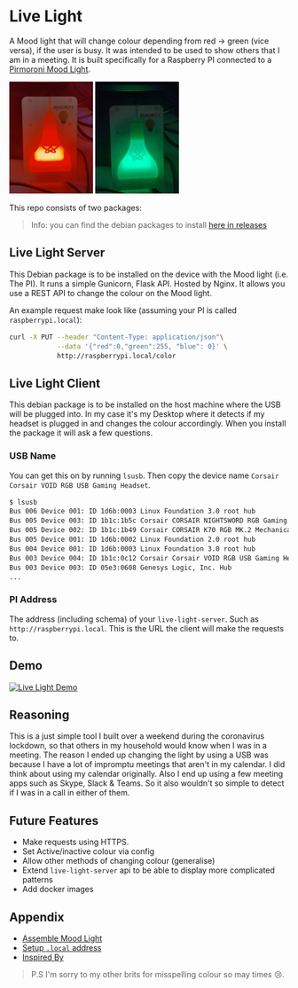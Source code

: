 # Live Light

A Mood light that will change colour depending from red -> green (vice versa), if the user is busy. It was intended
to be used to show others that I am in a meeting. It is built specifically for a Raspberry PI connected to a 
[Pirmoroni Mood Light](https://learn.pimoroni.com/tutorial/sandyj/assembling-mood-light).

<span>
  <img src="images/red.jpg" width="30%" />
  <img src="images/green.jpg" width="30%" />
</span>

This repo consists of two packages:

> Info: you can find the debian packages to install [here in releases](https://gitlab.com/hmajid2301/live-light/-/releases)

## Live Light Server

This Debian package is to be installed on the device with the Mood light (i.e. The PI).
It runs a simple Gunicorn, Flask API. Hosted by Nginx. It allows you use a REST API to
change the colour on the Mood light. 

An example request make look like (assuming your PI is called `raspberrypi.local`):

```bash
curl -X PUT --header "Content-Type: application/json"\
            --data '{"red":0,"green":255, "blue": 0}' \
            http://raspberrypi.local/color
```

## Live Light Client

This debian package is to be installed on the host machine where the USB will be plugged into.
In my case it's my Desktop where it detects if my headset is plugged in and changes the colour
accordingly. When you install the package it will ask a few questions.

### USB Name

You can get this on by running `lsusb`. Then copy the device name `Corsair Corsair VOID RGB USB Gaming Headset`.

```bash
$ lsusb
Bus 006 Device 001: ID 1d6b:0003 Linux Foundation 3.0 root hub
Bus 005 Device 003: ID 1b1c:1b5c Corsair CORSAIR NIGHTSWORD RGB Gaming Mouse
Bus 005 Device 002: ID 1b1c:1b49 Corsair CORSAIR K70 RGB MK.2 Mechanical Gaming Keyboard
Bus 005 Device 001: ID 1d6b:0002 Linux Foundation 2.0 root hub
Bus 004 Device 001: ID 1d6b:0003 Linux Foundation 3.0 root hub
Bus 003 Device 004: ID 1b1c:0c12 Corsair Corsair VOID RGB USB Gaming Headset 
Bus 003 Device 003: ID 05e3:0608 Genesys Logic, Inc. Hub
...
```

### PI Address

The address (including schema) of your `live-light-server`. Such as `http://raspberrypi.local`.
This is the URL the client will make the requests to.

## Demo

[![Live Light Demo](http://i3.ytimg.com/vi/7YuyvgypuXI/maxresdefault.jpg)](http://www.youtube.com/watch?v=7YuyvgypuXI "Live Light Demo")

## Reasoning

This is a just simple tool I built over a weekend during the coronavirus lockdown, so that others in my household
would know when I was in a meeting. The reason I ended up changing the light by using a USB was because I have a lot
of impromptu meetings that aren't in my calendar. I did think about using my calendar originally. Also I end up using
a few meeting apps such as Skype, Slack & Teams. So it also wouldn't so simple to detect if I was in a call in either
of them.

## Future Features

- Make requests using HTTPS.
- Set Active/inactive colour via config
- Allow other methods of changing colour (generalise)
- Extend `live-light-server` api to be able to display more complicated patterns
- Add docker images

## Appendix

- [Assemble Mood Light](https://www.youtube.com/watch?v=eHD9JIQk0I)
- [Setup `.local` address](https://www.howtogeek.com/167190/how-and-why-to-assign-the-.local-domain-to-your-raspberry-pi/)
- [Inspired By](https://dev.to/azure/an-iot-busy-light-for-folks-working-from-home-34ig)

> P.S I'm sorry to my other brits for misspelling colour so may times 😢.